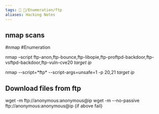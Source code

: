 ```yaml
---
tags: 🔻 🔻/Enumeration/ftp
aliases: Hacking Notes
---
```


## nmap scans
#nmap #Enumeration 

nmap –script ftp-anon,ftp-bounce,ftp-libopie,ftp-proftpd-backdoor,ftp-vsftpd-backdoor,ftp-vuln-cve20 *target ip*


nmap --script=\*ftp\* --script-args=unsafe=1 -p 20,21 *target ip*

## Download files from ftp
wget -m ftp://anonymous:anonymous@ip
wget -m --no-passive ftp://anonymous:anonymous@ip {if above fail}



	